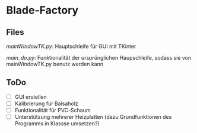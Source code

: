 # Blade-Factory

## Files

*mainWindowTK.py*: Hauptschleife für GUI mit TKinter

*main_do.py*: Funktionalität der ursprünglichen Haupschleife, sodass sie von mainWindowTK.py benutz werden kann

## ToDo

- [ ]  GUI erstellen
- [ ] Kalibrierung für Balsaholz
- [ ] Funktionalität für PVC-Schaum
- [ ]  Unterstützung mehrerer Heizplatten (dazu Grundfunktionen des Programms in Klassse umsetzen?)
